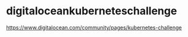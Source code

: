 # digitaloceankuberneteschallenge
https://www.digitalocean.com/community/pages/kubernetes-challenge
